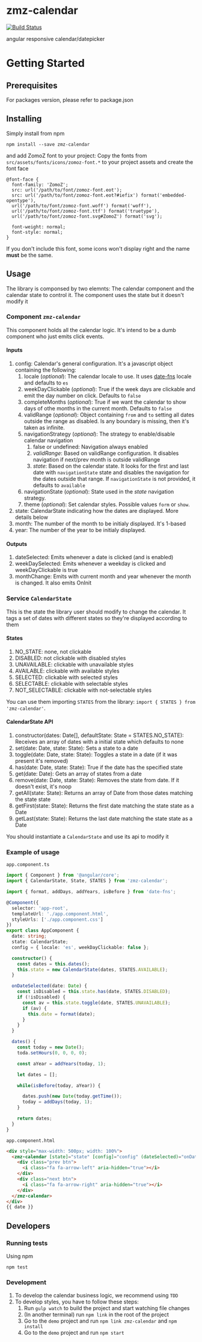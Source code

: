 # zmz-calendar
[![Build Status](https://travis-ci.org/zoitravel/zmz-calendar.svg?branch=master)](https://travis-ci.org/zoitravel/zmz-calendar)

angular responsive calendar/datepicker

# Getting Started

## Prerequisites

For packages version, please refer to package.json

## Installing

Simply install from npm

```
npm install --save zmz-calendar
```

and add ZomoZ font to your project: Copy the fonts from  `src/assets/fonts/icons/zomoz-font.*` to your project assets and create the font face

```
@font-face {
  font-family: 'ZomoZ';
  src: url('/path/to/font/zomoz-font.eot');
  src: url('/path/to/font/zomoz-font.eot?#iefix') format('embedded-opentype'),
  url('/path/to/font/zomoz-font.woff') format('woff'),
  url('/path/to/font/zomoz-font.ttf') format('truetype'),
  url('/path/to/font/zomoz-font.svg#ZomoZ') format('svg');

  font-weight: normal;
  font-style: normal;
}
```

If you don't include this font, some icons won't display right and the name **must** be the same.

## Usage

The library is componsed by two elemnts: The calendar component and the calendar state to control it. The component uses the state but it doesn't modify it

### Component `zmz-calendar`

This component holds all the calendar logic. It's intend to be a dumb component who just emits click events.

#### Inputs

1. config: Calendar's general configuration. It's a javascript object containing the following:
    1. locale (_optional_): The calendar locale to use. It uses [date-fns](https://date-fns.org/v1.29.0/docs/I18n#supported-languages) locale and defaults to `es`
    2. weekDayClickable (_optional_): True if the week days are clickable and emit the day number on click. Defaults to `false`
    3. completeMonths (_optional_): True if we want the calendar to show days of othe months in the current month. Defaults to `false`
    4. validRange (_optional_): Object containing `from` and `to` setting all dates outside the range as disabled. Is any boundary is missing, 
    then it's taken as infinite. 
    5. navigationStrategy (_optional_): The strategy to enable/disable calendar navigation
        1. false or undefined: Navigation always enabled 
        2. _validRange_: Based on validRange configuration. It disables navigation if next/prev month is outside validRange
        3. _state_: Based on the calendar state. It looks for the first and last date with `navigationState` state and disables 
        the navigation for the dates outside that range. If `navigationState` is not provided, it defaults to `available`
    6. navigationState (_optional_): State used in the _state_ navigation strategy.
    7. theme (_optional_): Set calendar styles. Possible values `form` or `show`.
2. state: CalendarState indicating how the dates are displayed. More details below
3. month: The number of the month to be initialy displayed. It's 1-based
4. year: The number of the year to be initialy displayed.

#### Outputs

  1. dateSelected: Emits whenever a date is clicked (and is enabled)
  2. weekDaySelected: Emits whenever a weekday is clicked and weekDayClickable is true
  3. monthChange: Emits with current month and year whenever the month is changed. It also emits OnInit

### Service `CalendarState`

This is the state the library user should modify to change the calendar. It tags a set of dates with different states so 
they're displayed according to them

#### States

1. NO_STATE: none, not clickable
2. DISABLED: not clickable with disabled styles
3. UNAVAILABLE: clickable with unavailable styles
4. AVAILABLE: clickable with available styles
5. SELECTED: clickable with selected styles
6. SELECTABLE: clickable with selectable styles
7. NOT_SELECTABLE: clickable with not-selectable styles

You can use them importing `STATES` from the library: `import { STATES } from 'zmz-calendar'`.

#### CalendarState API

1. constructor(dates: Date[], defaultState: State = STATES.NO_STATE): Receives an array of dates with a initial state which defaults to none
2. set(date: Date, state: State): Sets a state to a date
3. toggle(date: Date, state: State): Toggles a state in a date (if it was present it's removed)
4. has(date: Date, state: State): True if the date has the specified state
5. get(date: Date): Gets an array of states from a date
6. remove(date: Date, state: State): Removes the state from date. If it doesn't exist, it's noop
7. getAll(state: State): Returns an array of Date from those dates matching the state state
8. getFirst(state: State): Returns the first date matching the state state as a Date
9. getLast(state: State): Returns the last date matching the state state as a Date

You should instantiate a `CalendarState` and use its api to modify it


### Example of usage

`app.component.ts`
```ts
import { Component } from '@angular/core';
import { CalendarState, State, STATES } from 'zmz-calendar';

import { format, addDays, addYears, isBefore } from 'date-fns';

@Component({
  selector: 'app-root',
  templateUrl: './app.component.html',
  styleUrls: ['./app.component.css']
})
export class AppComponent {
  date: string;
  state: CalendarState;
  config = { locale: 'es', weekDayClickable: false };

  constructor() {
    const dates = this.dates();
    this.state = new CalendarState(dates, STATES.AVAILABLE);
  }

  onDateSelected(date: Date) {
    const isDisabled = this.state.has(date, STATES.DISABLED);
    if (!isDisabled) {
      const av = this.state.toggle(date, STATES.UNAVAILABLE);
      if (av) {
        this.date = format(date);
      }
    }
  }

  dates() {
    const today = new Date();
    toda.setHours(0, 0, 0, 0);

    const aYear = addYears(today, 1);

    let dates = [];

    while(isBefore(today, aYear)) {

      dates.push(new Date(today.getTime());
      today = addDays(today, 1);
    }

    return dates;
  }
}

```

`app.component.html`
```html
<div style="max-width: 500px; width: 100%">
  <zmz-calendar [state]="state" [config]="config" (dateSelected)="onDateSelected($event)">
    <div class="prev btn">
      <i class="fa fa-arrow-left" aria-hidden="true"></i>
    </div>
    <div class="next btn">
      <i class="fa fa-arrow-right" aria-hidden="true"></i>
    </div>
  </zmz-calendar>
</div>
{{ date }}
```

## Developers

### Running tests

Using npm
```
npm test
```

### Development

1. To develop the calendar business logic, we recommend using `TDD`
2. To develop styles, you have to follow these steps:
    1. Run `gulp watch` to build the project and start watching file changes
    2. (In another terminal) run `npm link` in the root of the project
    3. Go to the `demo` project and run `npm link zmz-calendar` and `npm install`
    4. Go to the `demo` project and run `npm start`
